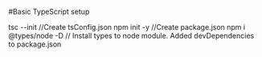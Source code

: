 #Basic TypeScript setup

tsc --init //Create tsConfig.json
npm init -y //Create package.json 
npm i @types/node -D   // Install types to node module. Added devDependencies to package.json



